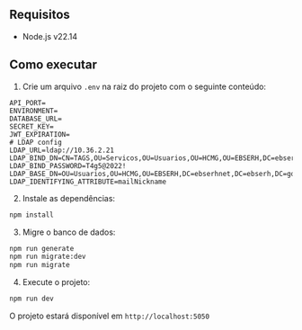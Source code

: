 ## Requisitos

- Node.js v22.14

## Como executar

1. Crie um arquivo `.env` na raiz do projeto com o seguinte conteúdo:

```
API_PORT=
ENVIRONMENT=
DATABASE_URL=
SECRET_KEY=
JWT_EXPIRATION=
# LDAP config
LDAP_URL=ldap://10.36.2.21
LDAP_BIND_DN=CN=TAGS,OU=Servicos,OU=Usuarios,OU=HCMG,OU=EBSERH,DC=ebserhnet,DC=ebserh,DC=gov,DC=br
LDAP_BIND_PASSWORD=T4g5@2022!
LDAP_BASE_DN=OU=Usuarios,OU=HCMG,OU=EBSERH,DC=ebserhnet,DC=ebserh,DC=gov,DC=br
LDAP_IDENTIFYING_ATTRIBUTE=mailNickname
```

2. Instale as dependências:

```sh
npm install
```

3. Migre o banco de dados:

```sh
npm run generate
npm run migrate:dev
npm run migrate
```

4. Execute o projeto:

```sh
npm run dev
```

O projeto estará disponível em `http://localhost:5050`
